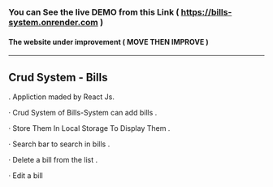 
### You can See the live DEMO from this Link ( https://bills-system.onrender.com )
#### The website under improvement ( MOVE THEN IMPROVE )
---------------------------------------------------------------------------------
## Crud System - Bills 
. Appliction maded by React Js.

· Crud System of Bills-System can add bills .

· Store Them In Local Storage To Display Them .

· Search bar to search in bills .

· Delete a bill from the list .

· Edit a bill
